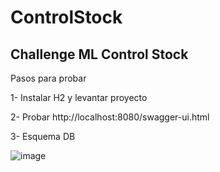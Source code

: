# ControlStock
Challenge ML Control Stock
----------------------------------------------------------------------------------------------------------------------------------
Pasos para probar 

1- Instalar H2 y levantar proyecto

2- Probar http://localhost:8080/swagger-ui.html

3- Esquema DB

![image](https://user-images.githubusercontent.com/57541171/146436229-d7a8a602-8826-4836-9fb9-12e2206cab51.png)

